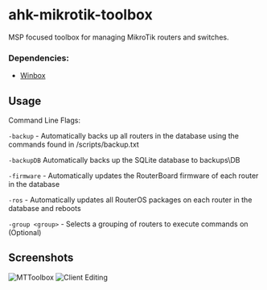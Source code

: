 # ahk-mikrotik-toolbox
MSP focused toolbox for managing MikroTik routers and switches.

### Dependencies: ###
- [Winbox](https://mikrotik.com/download)

## Usage ##
Command Line Flags:

`-backup` - Automatically backs up all routers in the database using the commands found in /scripts/backup.txt

`-backupDB` Automatically backs up the SQLite database to backups\DB

`-firmware` - Automatically updates the RouterBoard firmware of each router in the database

`-ros` - Automatically updates all RouterOS packages on each router in the database and reboots

`-group <group>` - Selects a grouping of routers to execute commands on (Optional)

## Screenshots ##
![MTToolbox](https://i.imgur.com/LBzTy4A.png)
![Client Editing](https://i.imgur.com/w4X0Dsa.png)
